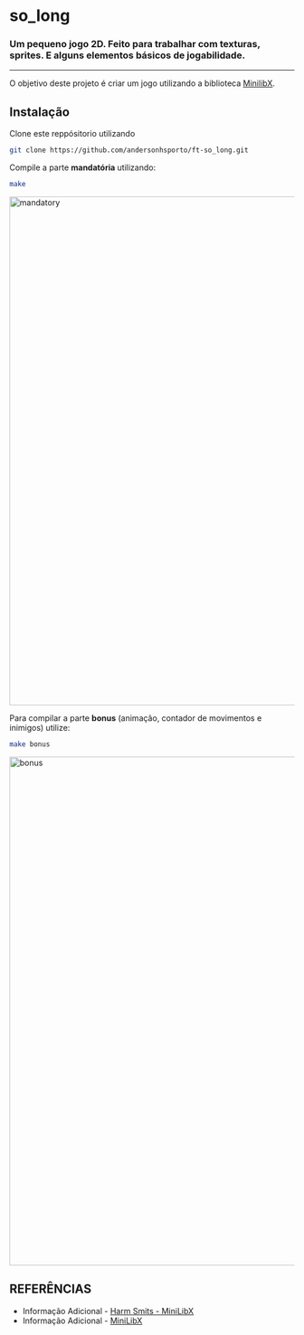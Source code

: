 # so_long
### Um pequeno jogo 2D. Feito para trabalhar com texturas, sprites. E alguns elementos básicos de jogabilidade.
---
O objetivo deste projeto é criar um jogo utilizando a biblioteca [MinilibX](https://github.com/42Paris/minilibx-linux).

## Instalação

Clone este reppósitorio utilizando 
```sh
git clone https://github.com/andersonhsporto/ft-so_long.git
```
Compile a parte **mandatória** utilizando:
```sh
make
```
<img width="900px" src=https://github.com/andersonhsporto/ft-so_long/blob/main/img/mandat%C3%B3rio.png alt="mandatory"/>

Para compilar a parte **bonus** (animação, contador de movimentos e inimigos) utilize:
```sh
make bonus
```
<img width="900px" src=https://github.com/andersonhsporto/ft-so_long/blob/main/img/bonus.png alt="bonus"/>






## REFERÊNCIAS
* Informação Adicional - [Harm Smits - MiniLibX](https://harm-smits.github.io/42docs/libs/minilibx) 
* Informação Adicional - [MiniLibX](https://github.com/42Paris/minilibx-linux) 

